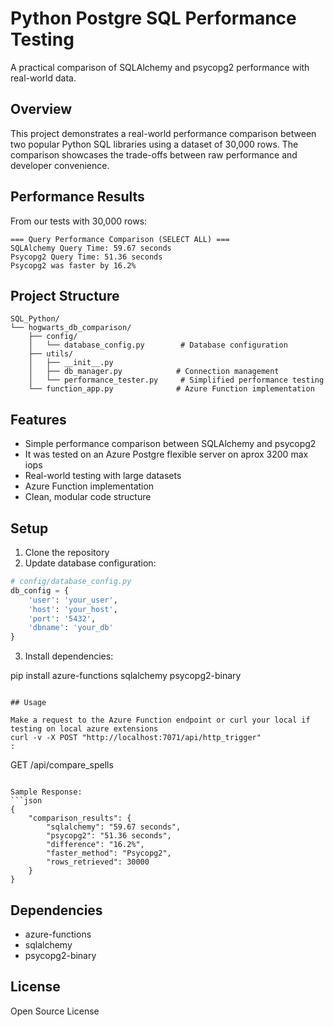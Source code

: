 # Python Postgre SQL Performance Testing

A practical comparison of SQLAlchemy and psycopg2 performance with real-world data.

## Overview

This project demonstrates a real-world performance comparison between two popular Python SQL libraries using a dataset of 30,000 rows. The comparison showcases the trade-offs between raw performance and developer convenience.

## Performance Results

From our tests with 30,000 rows:
```
=== Query Performance Comparison (SELECT ALL) ===
SQLAlchemy Query Time: 59.67 seconds
Psycopg2 Query Time: 51.36 seconds
Psycopg2 was faster by 16.2%
```

## Project Structure

```
SQL_Python/
└── hogwarts_db_comparison/
    ├── config/
    │   └── database_config.py        # Database configuration
    ├── utils/
    │   ├── __init__.py
    │   ├── db_manager.py            # Connection management
    │   └── performance_tester.py     # Simplified performance testing
    └── function_app.py              # Azure Function implementation
```

## Features

- Simple performance comparison between SQLAlchemy and psycopg2
- It was tested on an Azure Postgre flexible server on aprox 3200 max iops
- Real-world testing with large datasets
- Azure Function implementation
- Clean, modular code structure

## Setup

1. Clone the repository
2. Update database configuration:
```python
# config/database_config.py
db_config = {
    'user': 'your_user',
    'host': 'your_host',
    'port': '5432',
    'dbname': 'your_db'
}
```
3. Install dependencies:

pip install azure-functions sqlalchemy psycopg2-binary
```

## Usage

Make a request to the Azure Function endpoint or curl your local if testing on local azure extensions
curl -v -X POST "http://localhost:7071/api/http_trigger"
:
```
GET /api/compare_spells
```

Sample Response:
```json
{
    "comparison_results": {
        "sqlalchemy": "59.67 seconds",
        "psycopg2": "51.36 seconds",
        "difference": "16.2%",
        "faster_method": "Psycopg2",
        "rows_retrieved": 30000
    }
}
```

## Dependencies
- azure-functions
- sqlalchemy
- psycopg2-binary

## License
Open Source License
